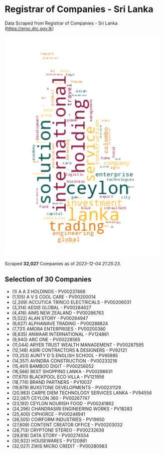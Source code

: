 # Registrar of Companies - Sri Lanka

Data Scraped from Registrar of Companies - Sri Lanka (https://eroc.drc.gov.lk)

![word-cloud](data/word_cloud.png)

Scraped **32,027** Companies as of *2023-12-04 21:25:23*.


## Selection of 30 Companies

* (1) A A 3 HOLDINGS - PV00237466
* (1,105) A V S COOL CARE - PV00200014
* (2,209) ACCUTICA TRINCO ELECTRICALS - PV00206031
* (3,314) AEGIS GLOBAL - PV00284627
* (4,418) AIMS NEW ZEALAND - PV00286763
* (5,522) ALAN STORY - PV00264947
* (6,627) ALPHAWAVE TRADING - PV00288824
* (7,731) AMORA ENTERPRISES - PV00200380
* (8,835) ANWAAR INTERNATIONAL - PV124861
* (9,940) ARC ONE - PV00228565
* (11,044) ARYER TRUST WEALTH MANAGEMENT - PV00287595
* (12,148) ASIRI CONTRACTORS & DESIGNERS - PV92121
* (13,253) AUNTY D`S ENGLISH SCHOOL - PV65885
* (14,357) AVINDRA CONSTRUCTION - PV00233216
* (15,461) BAMBOO DIGIT - PV00256052
* (16,566) BEST SHOPPING LANKA - PV00286631
* (17,670) BLACKPOOL ECO VILLA - PV121956
* (18,774) BRAND PARTNERS - PV10037
* (19,879) BUXSTONE DEVELOPMENTS - PV00231129
* (20,983) CARPE DIEM TECHNOLOGY SERVICES LANKA - PV94556
* (22,087) CEYLON 360 - PV00267747
* (23,192) CEYLON NOURISH FOOD - PV00241862
* (24,296) CHANDRASIRI ENGINEERING WORKS - PV18283
* (25,400) CIPHORCE - PV00248941
* (26,505) COIRFORM INDUSTRIES - PV19650
* (27,609) CONTENT  CREATOR  OFFICE - PV00203032
* (28,713) CRYPTONE STEREO - PV00232638
* (29,818) DATA STORY - PV00274554
* (30,922) HOUSEWARES - PV120981
* (32,027) ZWIS MICRO CREDIT - PV00280983